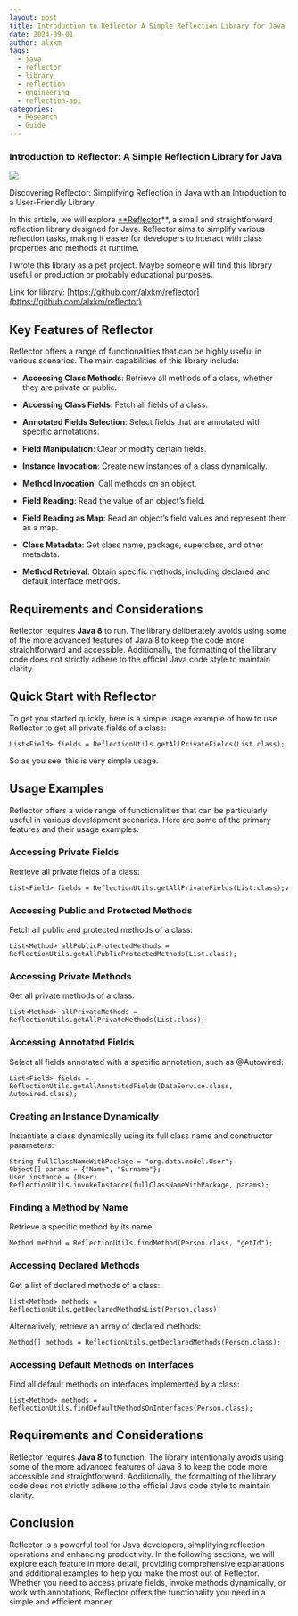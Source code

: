 ```yaml
---
layout: post
title: Introduction to Reflector A Simple Reflection Library for Java
date: 2024-09-01
author: alxkm
tags:
  - java
  - reflector
  - library
  - reflection
  - engineering
  - reflection-api
categories:
  - Research
  - Guide
---
```


### Introduction to Reflector: A Simple Reflection Library for Java

![](https://cdn-images-1.medium.com/max/2000/1*oxQAqm_oDH-5DqJRlLLsMA.jpeg)

Discovering Reflector: Simplifying Reflection in Java with an Introduction to a User-Friendly Library

In this article, we will explore [**Reflector](https://github.com/alxkm/reflector)**, a small and straightforward reflection library designed for Java. Reflector aims to simplify various reflection tasks, making it easier for developers to interact with class properties and methods at runtime.

I wrote this library as a pet project. Maybe someone will find this library useful or production or probably educational purposes.

Link for library: [https://github.com/alxkm/reflector](https://github.com/alxkm/reflector)

## Key Features of Reflector

Reflector offers a range of functionalities that can be highly useful in various scenarios. The main capabilities of this library include:

* **Accessing Class Methods**: Retrieve all methods of a class, whether they are private or public.

* **Accessing Class Fields**: Fetch all fields of a class.

* **Annotated Fields Selection**: Select fields that are annotated with specific annotations.

* **Field Manipulation**: Clear or modify certain fields.

* **Instance Invocation**: Create new instances of a class dynamically.

* **Method Invocation**: Call methods on an object.

* **Field Reading**: Read the value of an object’s field.

* **Field Reading as Map**: Read an object’s field values and represent them as a map.

* **Class Metadata**: Get class name, package, superclass, and other metadata.

* **Method Retrieval**: Obtain specific methods, including declared and default interface methods.

## Requirements and Considerations

Reflector requires **Java 8** to run. The library deliberately avoids using some of the more advanced features of Java 8 to keep the code more straightforward and accessible. Additionally, the formatting of the library code does not strictly adhere to the official Java code style to maintain clarity.

## Quick Start with Reflector

To get you started quickly, here is a simple usage example of how to use Reflector to get all private fields of a class:


    List<Field> fields = ReflectionUtils.getAllPrivateFields(List.class);

So as you see, this is very simple usage.

## Usage Examples

Reflector offers a wide range of functionalities that can be particularly useful in various development scenarios. Here are some of the primary features and their usage examples:

### Accessing Private Fields

Retrieve all private fields of a class:

    List<Field> fields = ReflectionUtils.getAllPrivateFields(List.class);v

### Accessing Public and Protected Methods

Fetch all public and protected methods of a class:

    List<Method> allPublicProtectedMethods = ReflectionUtils.getAllPublicProtectedMethods(List.class);

### Accessing Private Methods

Get all private methods of a class:

    List<Method> allPrivateMethods = ReflectionUtils.getAllPrivateMethods(List.class);

### Accessing Annotated Fields

Select all fields annotated with a specific annotation, such as @Autowired:

    List<Field> fields = ReflectionUtils.getAllAnnotatedFields(DataService.class, Autowired.class);

### Creating an Instance Dynamically

Instantiate a class dynamically using its full class name and constructor parameters:

    String fullClassNameWithPackage = "org.data.model.User";
    Object[] params = {"Name", "Surname"};
    User instance = (User) ReflectionUtils.invokeInstance(fullClassNameWithPackage, params);

### Finding a Method by Name

Retrieve a specific method by its name:

    Method method = ReflectionUtils.findMethod(Person.class, "getId");

### Accessing Declared Methods

Get a list of declared methods of a class:

    List<Method> methods = ReflectionUtils.getDeclaredMethodsList(Person.class);

Alternatively, retrieve an array of declared methods:

    Method[] methods = ReflectionUtils.getDeclaredMethods(Person.class);

### Accessing Default Methods on Interfaces

Find all default methods on interfaces implemented by a class:

    List<Method> methods = ReflectionUtils.findDefaultMethodsOnInterfaces(Person.class);

## Requirements and Considerations

Reflector requires **Java 8** to function. The library intentionally avoids using some of the more advanced features of Java 8 to keep the code more accessible and straightforward. Additionally, the formatting of the library code does not strictly adhere to the official Java code style to maintain clarity.

## Conclusion

Reflector is a powerful tool for Java developers, simplifying reflection operations and enhancing productivity. In the following sections, we will explore each feature in more detail, providing comprehensive explanations and additional examples to help you make the most out of Reflector. Whether you need to access private fields, invoke methods dynamically, or work with annotations, Reflector offers the functionality you need in a simple and efficient manner.
